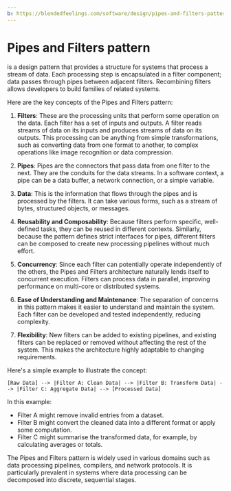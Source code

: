 ```yaml
---
b: https://blendedfeelings.com/software/design/pipes-and-filters-pattern.md
---
```


# Pipes and Filters pattern 
is a design pattern that provides a structure for systems that process a stream of data. Each processing step is encapsulated in a filter component; data passes through pipes between adjacent filters. Recombining filters allows developers to build families of related systems.

Here are the key concepts of the Pipes and Filters pattern:

1. **Filters**: These are the processing units that perform some operation on the data. Each filter has a set of inputs and outputs. A filter reads streams of data on its inputs and produces streams of data on its outputs. This processing can be anything from simple transformations, such as converting data from one format to another, to complex operations like image recognition or data compression.

2. **Pipes**: Pipes are the connectors that pass data from one filter to the next. They are the conduits for the data streams. In a software context, a pipe can be a data buffer, a network connection, or a simple variable.

3. **Data**: This is the information that flows through the pipes and is processed by the filters. It can take various forms, such as a stream of bytes, structured objects, or messages.

4. **Reusability and Composability**: Because filters perform specific, well-defined tasks, they can be reused in different contexts. Similarly, because the pattern defines strict interfaces for pipes, different filters can be composed to create new processing pipelines without much effort.

5. **Concurrency**: Since each filter can potentially operate independently of the others, the Pipes and Filters architecture naturally lends itself to concurrent execution. Filters can process data in parallel, improving performance on multi-core or distributed systems.

6. **Ease of Understanding and Maintenance**: The separation of concerns in this pattern makes it easier to understand and maintain the system. Each filter can be developed and tested independently, reducing complexity.

7. **Flexibility**: New filters can be added to existing pipelines, and existing filters can be replaced or removed without affecting the rest of the system. This makes the architecture highly adaptable to changing requirements.

Here's a simple example to illustrate the concept:

```plaintext
[Raw Data] --> |Filter A: Clean Data| --> |Filter B: Transform Data| --> |Filter C: Aggregate Data| --> [Processed Data]
```

In this example:
- Filter A might remove invalid entries from a dataset.
- Filter B might convert the cleaned data into a different format or apply some computation.
- Filter C might summarise the transformed data, for example, by calculating averages or totals.

The Pipes and Filters pattern is widely used in various domains such as data processing pipelines, compilers, and network protocols. It is particularly prevalent in systems where data processing can be decomposed into discrete, sequential stages.